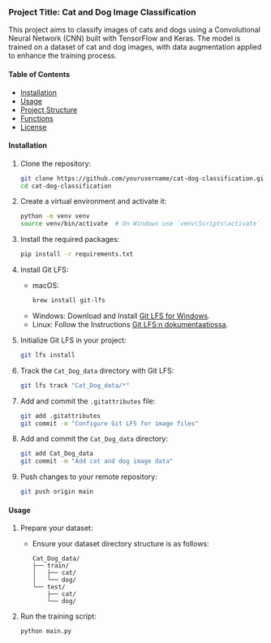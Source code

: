 ### Project Title: Cat and Dog Image Classification

This project aims to classify images of cats and dogs using a Convolutional Neural Network (CNN) built with TensorFlow and Keras. The model is trained on a dataset of cat and dog images, with data augmentation applied to enhance the training process.

#### Table of Contents

- [Installation](#installation)
- [Usage](#usage)
- [Project Structure](#project-structure)
- [Functions](#functions)
- [License](#license)

#### Installation

1. Clone the repository:
    ```bash
    git clone https://github.com/yourusername/cat-dog-classification.git
    cd cat-dog-classification
    ```
2. Create a virtual environment and activate it:
    ```bash
    python -m venv venv
    source venv/bin/activate  # On Windows use `venv\Scripts\activate`
    ```
3. Install the required packages:
    ```bash
    pip install -r requirements.txt
    ```

4. Install Git LFS:
    - macOS:
      ```bash
      brew install git-lfs
      ```
    - Windows: Download and Install [Git LFS for Windows](https://git-lfs.github.com/).
    - Linux: Follow the Instructions [Git LFS:n dokumentaatiossa](https://github.com/git-lfs/git-lfs/wiki/Installation).

5. Initialize Git LFS in your project:
    ```bash
    git lfs install
    ```

6. Track the `Cat_Dog_data` directory with Git LFS:
    ```bash
    git lfs track "Cat_Dog_data/*"
    ```

7. Add and commit the `.gitattributes` file:
    ```bash
    git add .gitattributes
    git commit -m "Configure Git LFS for image files"
    ```

8. Add and commit the `Cat_Dog_data` directory:
    ```bash
    git add Cat_Dog_data
    git commit -m "Add cat and dog image data"
    ```

9. Push changes to your remote repository:
    ```bash
    git push origin main
    ```

#### Usage

1. Prepare your dataset:
    - Ensure your dataset directory structure is as follows:
      ```
      Cat_Dog_data/
      ├── train/
      │   ├── cat/
      │   └── dog/
      └── test/
          ├── cat/
          └── dog/
      ```

2. Run the training script:
    ```bash
    python main.py
    ```